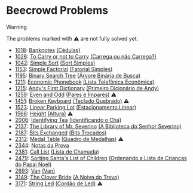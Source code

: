 # Beecrowd Problems

> [!WARNING]
> The problems marked with ⚠️ are not fully solved yet.

- [1018](1018): [Banknotes](https://www.beecrowd.com.br/repository/UOJ_1018_en.html) [(Cédulas)](https://www.beecrowd.com.br/repository/UOJ_1018.html)
- [1026](1026): [To Carry or not to Carry](https://www.beecrowd.com.br/repository/UOJ_1026_en.html) [(Carrega ou não Carrega?)](https://www.beecrowd.com.br/repository/UOJ_1026.html)
- [1042](1042): [Simple Sort](https://www.beecrowd.com.br/repository/UOJ_1042_en.html) [(Sort Simples)](https://www.beecrowd.com.br/repository/UOJ_1042.html)
- [1153](1153): [Simple Factorial](https://www.beecrowd.com.br/repository/UOJ_1153_en.html) [(Fatorial Simples)](https://www.beecrowd.com.br/repository/UOJ_1153.html)
- [1195](1195): [Binary Search Tree](https://www.beecrowd.com.br/repository/UOJ_1195_en.html) [(Árvore Binária de Busca)](https://www.beecrowd.com.br/repository/UOJ_1195.html)
- [1211](1211): [Economic Phonebook](https://www.beecrowd.com.br/repository/UOJ_1211_en.html) [(Lista Telefônica Econômica)](https://www.beecrowd.com.br/repository/UOJ_1211.html)
- [1215](1215): [Andy's First Dictionary](https://www.beecrowd.com.br/repository/UOJ_1215_en.html) [(Primeiro Dicionário de Andy)](https://www.beecrowd.com.br/repository/UOJ_1215.html)
- [1259](1259): [Even and Odd](https://www.beecrowd.com.br/repository/UOJ_1259_en.html) [(Pares e Ímpares)](https://www.beecrowd.com.br/repository/UOJ_1259.html) ⚠️
- [1451](1451): [Broken Keyboard](https://www.beecrowd.com.br/repository/UOJ_1451_en.html) [(Teclado Quebrado)](https://www.beecrowd.com.br/repository/UOJ_1451.html) ⚠️
- [1523](1523): [Linear Parking Lot](https://www.beecrowd.com.br/repository/UOJ_1523_en.html) [(Estacionamento Linear)](https://www.beecrowd.com.br/repository/UOJ_1523.html)
- [1566](1566): [Height](https://www.beecrowd.com.br/repository/UOJ_1566_en.html) [(Altura)](https://www.beecrowd.com.br/repository/UOJ_1566.html) ⚠️
- [2006](2006): [Identifying Tea](https://www.beecrowd.com.br/repository/UOJ_2006_en.html) [(Identificando o Chá)](https://www.beecrowd.com.br/repository/UOJ_2006.html)
- [2137](2137): [The Library of Mr. Severino](https://www.beecrowd.com.br/repository/UOJ_2137_en.html) [(A Biblioteca do Senhor Severino)](https://www.beecrowd.com.br/repository/UOJ_2137.html)
- [2187](2187): [Bits Exchanged](https://www.beecrowd.com.br/repository/UOJ_2187_en.html) [(Bits Trocados)](https://www.beecrowd.com.br/repository/UOJ_2187.html)
- [2312](2312): [Medal Table](https://www.beecrowd.com.br/repository/UOJ_2312_en.html) [(Quadro de Medalhas)](https://www.beecrowd.com.br/repository/UOJ_2312.html) ⚠️
- [2344](2344): [Notas da Prova](https://www.beecrowd.com.br/repository/UOJ_2344.html)
- [2381](2381): [Call List](https://www.beecrowd.com.br/repository/UOJ_2381_en.html) [(Lista de Chamada)](https://www.beecrowd.com.br/repository/UOJ_2381.html)
- [2479](2479): [Sorting Santa's List of Children](https://www.beecrowd.com.br/repository/UOJ_2479_en.html) [(Ordenando a Lista de Crianças do Papai Noel)](https://www.beecrowd.com.br/repository/UOJ_2479.html)
- [2693](2693): [Van](https://www.beecrowd.com.br/repository/UOJ_2693_en.html) [(Van)](https://www.beecrowd.com.br/repository/UOJ_2693.html)
- [3149](3149): [The Clover Bride](https://www.beecrowd.com.br/repository/UOJ_3149_en.html) [(A Noiva do Trevo)](https://www.beecrowd.com.br/repository/UOJ_3149.html)
- [3171](3171): [String Led](https://www.beecrowd.com.br/repository/UOJ_3171_en.html) [(Cordão de Led)](https://www.beecrowd.com.br/repository/UOJ_3171.html) ⚠️